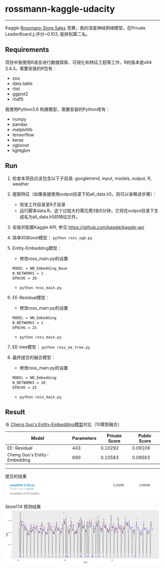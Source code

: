 # rossmann-kaggle-udacity

----
Kaggle [Rossmann Store Sales](https://www.kaggle.com/c/rossmann-store-sales) 竞赛，我的深度神经网络模型，在Private LeaderBoard上评分~0.103, 能排到第二名。

## Requirements
项目中我使用R语言进行数据探索、可视化和特征工程等工作，R的版本是x64 3.4.3。需要安装的R包有：
- zoo 
- data.table
- rlist
- ggplot2
- rhdf5

我使用Python3.6 构建模型，需要安装的Python库有：
- numpy
- pandas
- matplotlib
- tensorflow
- keras
- xgboost
- lightgbm

## Run
1. 检查本项目应该包含以下子目录: googletrend, input, models, output, R, weather
2. 提取特征（如果直接使用output目录下的all_data.h5，则可以省略该步骤）： 
    - 改变工作目录至R子目录
    - 运行脚本data.R，这个过程大约需花费3到5分钟，它将在output目录下生成名为all_data.h5的特征文件。
3. 安装并配置Kaggle API, 参见 https://github.com/kaggle/kaggle-api
4. 简单XGBoost模型： ```python ross_xgb.py```
5. Entity-Embedding模型：
    - 修改ross_main.py的设置
    ```
    MODEL = NN_Embedding_Base
    N_NETWORKS = 1
    EPOCHS = 20
    ```
    - ```python ross_main.py```

6. EE-Residual模型：
    - 修改ross_main.py的设置
    ```
    MODEL = NN_Embedding
    N_NETWORKS = 1
    EPOCHS = 25
    ```
    - ```python ross_main.py```
    
7. EE-tree模型： ```python ross_ee_tree.py```
 
8. 最终提交的融合模型：
    - 修改ross_main.py的设置
    ```
    MODEL = NN_Embedding
    N_NETWORKS = 10
    EPOCHS = 25
    ```
    - ```python ross_main.py```

## Result

与 [Cheng Guo's Entity-Embedding模型](https://github.com/entron/entity-embedding-rossmann/tree/kaggle)对比（10模型融合）

| Model| Parameters    |  Private Score  | Public Score|
| --------| -----|---- |----|
| EE-Residual                  |  443     |   0.10292    |0.09106 |
| Cheng Guo's Entity-Embedding | 690      |   0.10583    |0.09563 |

 ---
 
 提交的结果
 ![Submission](./imgs/submission.png)


Store174 预测结果
 ![预测结果](./imgs/store174.png)
 
 

